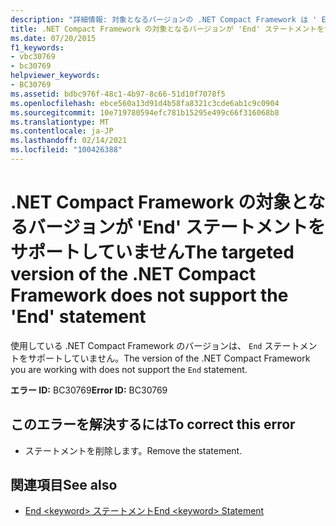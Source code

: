 ```yaml
---
description: "詳細情報: 対象となるバージョンの .NET Compact Framework は ' End ' ステートメントをサポートしていません"
title: .NET Compact Framework の対象となるバージョンが 'End' ステートメントをサポートしていません
ms.date: 07/20/2015
f1_keywords:
- vbc30769
- bc30769
helpviewer_keywords:
- BC30769
ms.assetid: bdbc976f-48c1-4b97-8c66-51d10f7078f5
ms.openlocfilehash: ebce560a13d91d4b58fa8321c3cde6ab1c9c0904
ms.sourcegitcommit: 10e719780594efc781b15295e499c66f316068b8
ms.translationtype: MT
ms.contentlocale: ja-JP
ms.lasthandoff: 02/14/2021
ms.locfileid: "100426388"
---
```

# <a name="the-targeted-version-of-the-net-compact-framework-does-not-support-the-end-statement"></a><span data-ttu-id="25207-103">.NET Compact Framework の対象となるバージョンが 'End' ステートメントをサポートしていません</span><span class="sxs-lookup"><span data-stu-id="25207-103">The targeted version of the .NET Compact Framework does not support the 'End' statement</span></span>

<span data-ttu-id="25207-104">使用している .NET Compact Framework のバージョンは、 `End` ステートメントをサポートしていません。</span><span class="sxs-lookup"><span data-stu-id="25207-104">The version of the .NET Compact Framework you are working with does not support the `End` statement.</span></span>  
  
 <span data-ttu-id="25207-105">**エラー ID:** BC30769</span><span class="sxs-lookup"><span data-stu-id="25207-105">**Error ID:** BC30769</span></span>  
  
## <a name="to-correct-this-error"></a><span data-ttu-id="25207-106">このエラーを解決するには</span><span class="sxs-lookup"><span data-stu-id="25207-106">To correct this error</span></span>  
  
- <span data-ttu-id="25207-107">ステートメントを削除します。</span><span class="sxs-lookup"><span data-stu-id="25207-107">Remove the statement.</span></span>  
  
## <a name="see-also"></a><span data-ttu-id="25207-108">関連項目</span><span class="sxs-lookup"><span data-stu-id="25207-108">See also</span></span>

- [<span data-ttu-id="25207-109">End \<keyword> ステートメント</span><span class="sxs-lookup"><span data-stu-id="25207-109">End \<keyword> Statement</span></span>](../language-reference/statements/end-keyword-statement.md)
